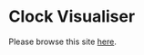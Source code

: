# Clock Visualiser
Please browse this site [here](https://happy-forest-0e0152b03.azurestaticapps.net/).
